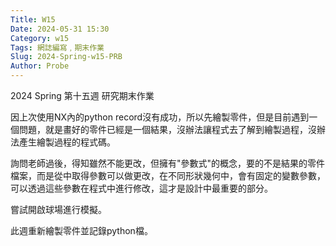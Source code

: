 ```yaml
---
Title: W15
Date: 2024-05-31 15:30
Category: w15
Tags: 網誌編寫﹐期末作業
Slug: 2024-Spring-w15-PRB
Author: Probe
---
```


2024 Spring 第十五週 研究期末作業

<!-- PELICAN_END_SUMMARY -->

因上次使用NX內的python record沒有成功，所以先繪製零件，但是目前遇到一個問題，就是畫好的零件已經是一個結果，沒辦法讓程式去了解到繪製過程，沒辦法產生繪製過程的程式碼。

詢問老師過後，得知雖然不能更改，但擁有"參數式"的概念，要的不是結果的零件檔案，而是從中取得參數可以做更改，在不同形狀幾何中，會有固定的變數參數，可以透過這些參數在程式中進行修改，這才是設計中最重要的部分。

嘗試開啟球場進行模擬。

此週重新繪製零件並記錄python檔。

[檔案如下]:https://drive.google.com/drive/folders/1OiN3QfTITiABzdNes4Dqcw1CNLlJcbt1?usp=drive_link